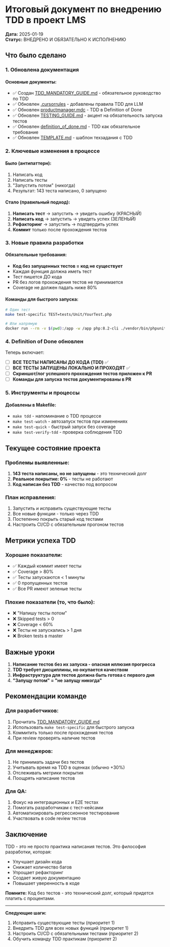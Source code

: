 # Итоговый документ по внедрению TDD в проект LMS

**Дата:** 2025-01-19  
**Статус:** ВНЕДРЕНО И ОБЯЗАТЕЛЬНО К ИСПОЛНЕНИЮ

## Что было сделано

### 1. Обновлена документация

#### Основные документы:
- ✅ Создан [TDD_MANDATORY_GUIDE.md](technical_requirements/TDD_MANDATORY_GUIDE.md) - обязательное руководство по TDD
- ✅ Обновлен [.cursorrules](.cursorrules) - добавлены правила TDD для LLM
- ✅ Обновлен [productmanager.mdc](.cursor/rules/productmanager.mdc) - TDD в Definition of Done
- ✅ Обновлен [TESTING_GUIDE.md](TESTING_GUIDE.md) - акцент на обязательность запуска тестов
- ✅ Обновлен [definition_of_done.md](technical_requirements/v1.0/definition_of_done.md) - TDD как обязательное требование
- ✅ Обновлен [TEMPLATE.md](technical_requirements/TEMPLATE.md) - шаблон техзадания с TDD

### 2. Ключевые изменения в процессе

#### Было (антипаттерн):
1. Написать код
2. Написать тесты
3. "Запустить потом" (никогда)
4. Результат: 143 теста написано, 0 запущено

#### Стало (правильный подход):
1. **Написать тест** → запустить → увидеть ошибку (КРАСНЫЙ)
2. **Написать код** → запустить → увидеть успех (ЗЕЛЕНЫЙ)
3. **Рефакторинг** → запустить → подтвердить успех
4. **Коммит** только после прохождения тестов

### 3. Новые правила разработки

#### Обязательные требования:
- **Код без запущенных тестов = код не существует**
- Каждая функция должна иметь тест
- Тест пишется ДО кода
- PR без логов прохождения тестов не принимается
- Coverage не должен падать ниже 80%

#### Команды для быстрого запуска:
```bash
# Один тест
make test-specific TEST=tests/Unit/YourTest.php

# Или напрямую
docker run --rm -v $(pwd):/app -w /app php:8.2-cli ./vendor/bin/phpunit tests/YourTest.php
```

### 4. Definition of Done обновлен

Теперь включает:
- [ ] **ВСЕ ТЕСТЫ НАПИСАНЫ ДО КОДА (TDD)** ✅
- [ ] **ВСЕ ТЕСТЫ ЗАПУЩЕНЫ ЛОКАЛЬНО И ПРОХОДЯТ** ✅
- [ ] **Скриншот/лог успешного прохождения тестов приложен к PR**
- [ ] **Команды для запуска тестов документированы в PR**

### 5. Инструменты и процессы

#### Добавлены в Makefile:
- `make tdd` - напоминание о TDD процессе
- `make test-watch` - автозапуск тестов при изменениях
- `make test-quick` - быстрый запуск без coverage
- `make test-verify-tdd` - проверка соблюдения TDD

## Текущее состояние проекта

### Проблемы выявленные:
1. **143 теста написаны, но не запущены** - это технический долг
2. **Реальное покрытие: 0%** - тесты не работают
3. **Код написан без TDD** - качество под вопросом

### План исправления:
1. Запустить и исправить существующие тесты
2. Все новые функции - только через TDD
3. Постепенно покрыть старый код тестами
4. Настроить CI/CD с обязательным прогоном тестов

## Метрики успеха TDD

### Хорошие показатели:
- ✅ Каждый коммит имеет тесты
- ✅ Coverage > 80%
- ✅ Тесты запускаются < 1 минуты
- ✅ 0 пропущенных тестов
- ✅ Все PR имеют зеленые тесты

### Плохие показатели (то, что было):
- ❌ "Напишу тесты потом"
- ❌ Skipped tests > 0
- ❌ Coverage < 60%
- ❌ Тесты не запускались > 1 дня
- ❌ Broken tests в master

## Важные уроки

1. **Написание тестов без их запуска - опасная иллюзия прогресса**
2. **TDD требует дисциплины, но окупается качеством**
3. **Инфраструктура для тестов должна быть готова с первого дня**
4. **"Запущу потом" = "не запущу никогда"**

## Рекомендации команде

### Для разработчиков:
1. Прочитать [TDD_MANDATORY_GUIDE.md](technical_requirements/TDD_MANDATORY_GUIDE.md)
2. Использовать `make test-specific` для быстрого запуска
3. Коммитить только после прохождения тестов
4. При review проверять наличие тестов

### Для менеджеров:
1. Не принимать задачи без тестов
2. Учитывать время на TDD в оценках (обычно +30%)
3. Отслеживать метрики покрытия
4. Поощрять написание тестов

### Для QA:
1. Фокус на интеграционных и E2E тестах
2. Помогать разработчикам с тест-кейсами
3. Автоматизировать регрессионное тестирование
4. Участвовать в code review тестов

## Заключение

TDD - это не просто практика написания тестов. Это философия разработки, которая:
- Улучшает дизайн кода
- Снижает количество багов
- Упрощает рефакторинг
- Создает живую документацию
- Повышает уверенность в коде

**Помните:** Код без тестов - это технический долг, который придется платить с процентами.

---

**Следующие шаги:**
1. Исправить существующие тесты (приоритет 1)
2. Внедрить TDD для всех новых функций (приоритет 1)
3. Настроить CI/CD с обязательными тестами (приоритет 2)
4. Обучить команду TDD практикам (приоритет 2) 